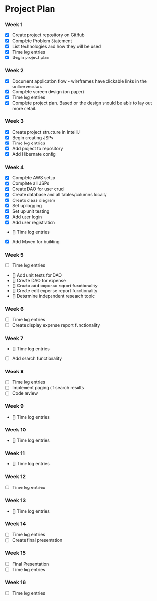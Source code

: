 # Project Plan

### Week 1
- [X] Create project repository on GitHub
- [X] Complete Problem Statement
- [X] List technologies and how they will be used
- [X] Time log entries
- [X] Begin project plan

### Week 2
- [X] Document application flow - wireframes have clickable links in the online version.
- [X] Complete screen design (on paper)
- [X] Time log entries
- [X] Complete project plan. Based on the design should be able to lay out 
more detail.

### Week 3
- [X] Create project structure in IntelliJ
- [X] Begin creating JSPs
- [X] Time log entries
- [X] Add project to repository
- [X] Add Hibernate config

### Week 4
- [X] Complete AWS setup
- [X] Complete all JSPs
- [X] Create DAO for user crud
- [X] Create database and all tables/columns locally
- [X] Create class diagram
- [X] Set up logging
- [X] Set up unit testing
- [X] Add user login  
- [X] Add user registration
- [] Time log entries
- [X] Add Maven for building


### Week 5

- [ ] Time log entries
- [] Add unit tests for DAO
- [] Create DAO for expense
- [] Create add expense report functionality
- [] Create edit expense report functionality
- [] Determine independent research topic

### Week 6
- [ ] Time log entries
- [ ] Create display expense report functionality

### Week 7
- [] Time log entries
- [ ] Add search functionality

### Week 8
- [ ] Time log entries
- [ ] Implement paging of search results
- [ ] Code review

### Week 9
- [] Time log entries

### Week 10
- [] Time log entries

### Week 11
- [] Time log entries

### Week 12
- [ ] Time log entries

### Week 13
- [] Time log entries

### Week 14
- [ ] Time log entries
- [ ] Create final presentation

### Week 15
- [ ] Final Presentation
- [ ] Time log entries

### Week 16
- [ ] Time log entries







